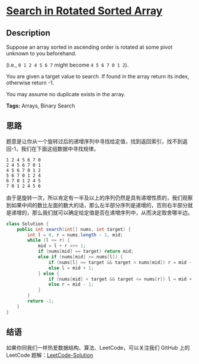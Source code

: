 # [Search in Rotated Sorted Array][title]

## Description

Suppose an array sorted in ascending order is rotated at some pivot unknown to you beforehand.

(i.e., `0 1 2 4 5 6 7` might become `4 5 6 7 0 1 2`).

You are given a target value to search. If found in the array return its index, otherwise return -1.

You may assume no duplicate exists in the array.

**Tags:** Arrays, Binary Search


## 思路

题意是让你从一个旋转过后的递增序列中寻找给定值，找到返回索引，找不到返回-1，我们在下面这组数据中寻找规律。

```
1 2 4 5 6 7 0
2 4 5 6 7 0 1
4 5 6 7 0 1 2
5 6 7 0 1 2 4
6 7 0 1 2 4 5
7 0 1 2 4 5 6
```

由于是旋转一次，所以肯定有一半及以上的序列仍然是具有递增性质的，我们观察到如果中间的数比左面的数大的话，那么左半部分序列是递增的，否则右半部分就是递增的，那么我们就可以确定给定值是否在递增序列中，从而决定取舍哪半边。


```java
class Solution {
    public int search(int[] nums, int target) {
        int l = 0, r = nums.length - 1, mid;
        while (l <= r) {
            mid = l + r >>> 1;
            if (nums[mid] == target) return mid;
            else if (nums[mid] >= nums[l]) {
                if (nums[l] <= target && target < nums[mid]) r = mid - 1;
                else l = mid + 1;
            } else {
                if (nums[mid] < target && target <= nums[r]) l = mid + 1;
                else r = mid - 1;
            }
        }
        return -1;
    }
}
```


## 结语

如果你同我们一样热爱数据结构、算法、LeetCode，可以关注我们 GitHub 上的 LeetCode 题解：[LeetCode-Solution][ls]



[title]: https://leetcode.com/problems/search-in-rotated-sorted-array
[ls]: https://github.com/RichCodersAndMe/LeetCode-Solution
